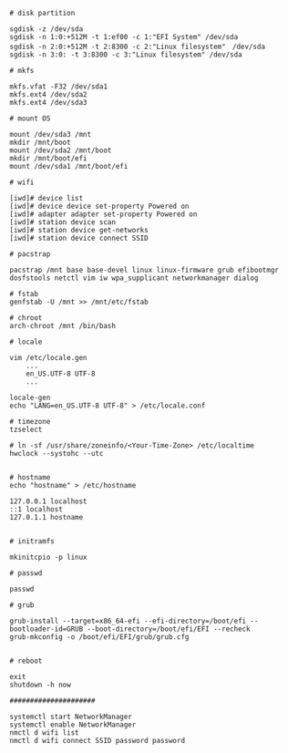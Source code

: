 	# disk partition
	
	sgdisk -z /dev/sda
	sgdisk -n 1:0:+512M -t 1:ef00 -c 1:"EFI System" /dev/sda
	sgdisk -n 2:0:+512M -t 2:8300 -c 2:"Linux filesystem"　/dev/sda
	sgdisk -n 3:0: -t 3:8300 -c 3:"Linux filesystem" /dev/sda
	
	# mkfs
	
	mkfs.vfat -F32 /dev/sda1
	mkfs.ext4 /dev/sda2
	mkfs.ext4 /dev/sda3
	
	# mount OS
	
	mount /dev/sda3 /mnt
	mkdir /mnt/boot
	mount /dev/sda2 /mnt/boot
	mkdir /mnt/boot/efi
	mount /dev/sda1 /mnt/boot/efi
	
	# wifi
	
	[iwd]# device list
	[iwd]# device device set-property Powered on
	[iwd]# adapter adapter set-property Powered on
	[iwd]# station device scan
	[iwd]# station device get-networks
	[iwd]# station device connect SSID
	
	# pacstrap
	
	pacstrap /mnt base base-devel linux linux-firmware grub efibootmgr dosfstools netctl vim iw wpa_supplicant networkmanager dialog
	
	# fstab
	genfstab -U /mnt >> /mnt/etc/fstab
	
	# chroot
	arch-chroot /mnt /bin/bash
	
	# locale
	
	vim /etc/locale.gen
		...
		en_US.UTF-8 UTF-8
		...
	
	locale-gen
	echo "LANG=en_US.UTF-8 UTF-8" > /etc/locale.conf
	
	# timezone
	tzselect
	
	# ln -sf /usr/share/zoneinfo/<Your-Time-Zone> /etc/localtime
	hwclock --systohc --utc
	
	
	# hostname
	echo "hostname" > /etc/hostname
	
	127.0.0.1 localhost
	::1 localhost
	127.0.1.1 hostname
	
	
	# initramfs
	
	mkinitcpio -p linux
	
	# passwd
	
	passwd
	
	# grub
	
	grub-install --target=x86_64-efi --efi-directory=/boot/efi --bootloader-id=GRUB --boot-directory=/boot/efi/EFI --recheck
	grub-mkconfig -o /boot/efi/EFI/grub/grub.cfg
	
	
	# reboot
	
	exit
	shutdown -h now
	
	#####################
	
	systemctl start NetworkManager
	systemctl enable NetworkManager
	nmctl d wifi list
	nmctl d wifi connect SSID password password
	
